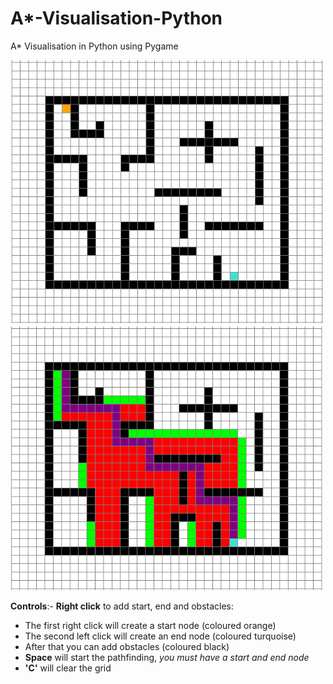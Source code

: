 # A*-Visualisation-Python
A* Visualisation in Python using Pygame

<img src="images/maze.png" width = "500"><img src="images/mazesolved.png" width = "500">


**Controls**:- **Right click** to add start, end and obstacles:
  - The first right click will create a start node (coloured orange)
  - The second left click will create an end node (coloured turquoise)
  - After that you can add obstacles (coloured black)
- **Space** will start the pathfinding, *you must have a start and end node*
- **'C'** will clear the grid
